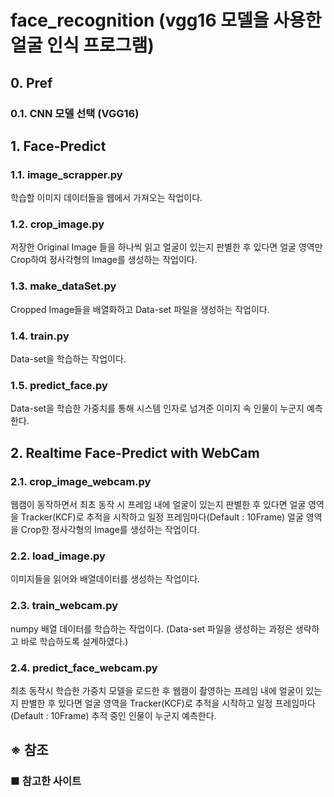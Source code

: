 # face_recognition (vgg16 모델을 사용한 얼굴 인식 프로그램)

## 0. Pref

### 0.1. CNN 모델 선택 (VGG16)



## 1. Face-Predict

### 1.1. image_scrapper.py
학습할 이미지 데이터들을 웹에서 가져오는 작업이다.

### 1.2. crop_image.py
저장한 Original Image 들을 하나씩 읽고 얼굴이 있는지 판별한 후 있다면 얼굴 영역만 Crop하여 정사각형의 Image를 생성하는 작업이다.

### 1.3. make_dataSet.py
Cropped Image들을 배열화하고 Data-set 파일을 생성하는 작업이다.

### 1.4. train.py
Data-set을 학습하는 작업이다.

### 1.5. predict_face.py
Data-set을 학습한 가중치를 통해 시스템 인자로 넘겨준 이미지 속 인물이 누군지 예측한다.

## 2. Realtime Face-Predict with WebCam

### 2.1. crop_image_webcam.py
웹캠이 동작하면서 최초 동작 시 프레임 내에 얼굴이 있는지 판별한 후 있다면 얼굴 영역을 Tracker(KCF)로 추적을 시작하고 일정 프레임마다(Default : 10Frame) 얼굴 영역을 Crop한 정사각형의 Image를 생성하는 작업이다.

### 2.2. load_image.py
이미지들을 읽어와 배열데이터를 생성하는 작업이다.

### 2.3. train_webcam.py
numpy 배열 데이터를 학습하는 작업이다. (Data-set 파일을 생성하는 과정은 생략하고 바로 학습하도록 설계하였다.)

### 2.4. predict_face_webcam.py
최초 동작시 학습한 가중치 모델을 로드한 후 웹캠이 촬영하는 프레임 내에 얼굴이 있는지 판별한 후 있다면 얼굴 영역을 Tracker(KCF)로 추적을 시작하고 일정 프레임마다(Default : 10Frame) 추적 중인 인물이 누군지 예측한다.

## ※ 참조
### ■ 참고한 사이트
